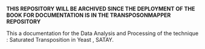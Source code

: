
**THIS REPOSITORY WILL BE ARCHIVED SINCE THE DEPLOYMENT OF THE BOOK FOR DOCUMENTATION IS IN THE TRANSPOSONMAPPER REPOSITORY**

This a documentation for the Data Analysis and Processing of the technique : Saturated Transposition in Yeast , SATAY. 


